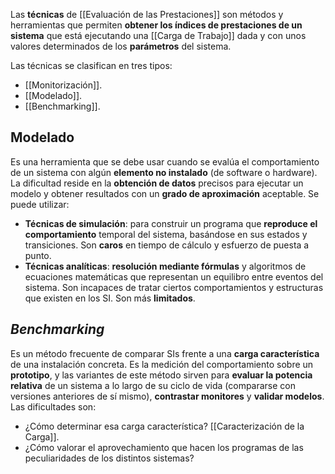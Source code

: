 Las **técnicas** de [[Evaluación de las Prestaciones]] son métodos y herramientas que permiten **obtener los índices de prestaciones de un sistema** que está ejecutando una [[Carga de Trabajo]] dada y con unos valores determinados de los **parámetros** del sistema.

Las técnicas se clasifican en tres tipos:

- [[Monitorización]].
- [[Modelado]].
- [[Benchmarking]].

## Modelado

Es una herramienta que se debe usar cuando se evalúa el comportamiento de un sistema con algún **elemento no instalado** (de software o hardware). La dificultad reside en la **obtención de datos** precisos para ejecutar un modelo y obtener resultados con un **grado de aproximación** aceptable. Se puede utilizar:

- **Técnicas de simulación**: para construir un programa que **reproduce el comportamiento** temporal del sistema, basándose en sus estados y transiciones. Son **caros** en tiempo de cálculo y esfuerzo de puesta a punto.
- **Técnicas analíticas**: **resolución mediante fórmulas** y algoritmos de ecuaciones matemáticas que representan un equilibro entre eventos del sistema. Son incapaces de tratar ciertos comportamientos y estructuras que existen en los SI. Son más **limitados**.

## _Benchmarking_

Es un método frecuente de comparar SIs frente a una **carga característica** de una instalación concreta. Es la medición del comportamiento sobre un **prototipo**, y las variantes de este método sirven para **evaluar la potencia relativa** de un sistema a lo largo de su ciclo de vida (compararse con versiones anteriores de sí mismo), **contrastar monitores** y **validar modelos**. Las dificultades son:

- ¿Cómo determinar esa carga característica? [[Caracterización de la Carga]].
- ¿Cómo valorar el aprovechamiento que hacen los programas de las peculiaridades de los distintos sistemas?
